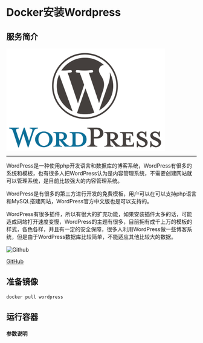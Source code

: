 # **Docker安装Wordpress** #
## 服务简介 ##

<img src="./../images/wordpress.png" width = "420" alt="Github" align=center />

* * *
WordPress是一种使用php开发语言和数据库的博客系统，WordPress有很多的系统和模板，也有很多人把WordPress认为是内容管理系统，不需要创建网站就可以管理系统，是目前比较强大的内容管理系统。

WordPress是有很多的第三方进行开发的免费模板，用户可以在可以支持php语言和MySQL搭建网站，WordPress官方中文版也是可以支持的。


WordPress有很多插件，所以有很大的扩充功能，如果安装插件太多的话，可能造成网站打开速度变慢，WordPress的主题有很多，目前拥有成千上万的模板的样式，各色各样，并且有一定的安全保障，很多人利用WordPress做一些博客系统，但是由于WordPress数据库比较简单，不能适应其他比较大的数据。

 <img src="https://github.com/favicon.ico" width = "20" alt="Github" align=center />
 
[ GitHub ](https://github.com/WordPress/WordPress)
## 准备镜像 ##
    docker pull wordpress
## 运行容器 ##
#### 参数说明 ####